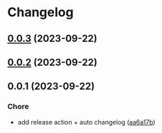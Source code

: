 # Changelog

## [0.0.3](https://github.com/fasenderos/bitify/compare/@bitify/release-it-v0.0.2...@bitify/release-it-v0.0.3) (2023-09-22)

## [0.0.2](https://github.com/fasenderos/bitify/compare/@bitify/release-it-v0.0.1...@bitify/release-it-v0.0.2) (2023-09-22)

## 0.0.1 (2023-09-22)


### Chore

* add release action + auto changelog ([aa6a17b](https://github.com/fasenderos/bitify/commit/aa6a17b98a66173f917f972651d024d68decf87c))